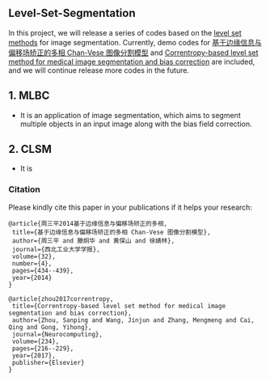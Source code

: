 ## Level-Set-Segmentation 
In this project, we will release a series of codes based on the [level set methods](https://ieeexplore.ieee.org/stamp/stamp.jsp?arnumber=1467299) for image segmentation. Currently,  demo codes for [基于边缘信息与偏移场矫正的多相 Chan-Vese 图像分割模型](http://www.cnki.com.cn/Article/CJFDTotal-XBGD201403020.htm) and [Correntropy-based level set method for medical image segmentation and bias correction](https://www.sciencedirect.com/science/article/pii/S0925231217300322) are included, and we will continue release more codes in the future.

## 1. MLBC
 - It is an application of image segmentation, which aims to segment multiple objects in an input image along with the bias field correction. 
 
## 2. CLSM

 - It is
 
 ### Citation
 Please kindly cite this paper in your publications if it helps your research:
 
 ```
@article{周三平2014基于边缘信息与偏移场矫正的多相,
  title={基于边缘信息与偏移场矫正的多相 Chan-Vese 图像分割模型},
  author={周三平 and 滕炯华 and 黄保山 and 徐婧林},
  journal={西北工业大学学报},
  volume={32},
  number={4},
  pages={434--439},
  year={2014}
}

@article{zhou2017correntropy,
  title={Correntropy-based level set method for medical image segmentation and bias correction},
  author={Zhou, Sanping and Wang, Jinjun and Zhang, Mengmeng and Cai, Qing and Gong, Yihong},
  journal={Neurocomputing},
  volume={234},
  pages={216--229},
  year={2017},
  publisher={Elsevier}
}
```
